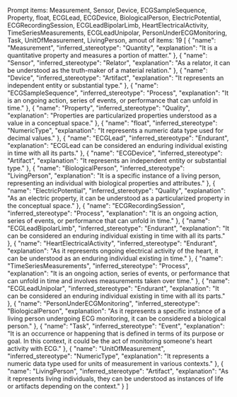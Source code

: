 Prompt items: 
Measurement, Sensor, Device, ECGSampleSequence, Property, float, ECGLead, ECGDevice, BiologicalPerson, ElectricPotential, ECGRecordingSession, ECGLeadBipolarLimb, HeartElectricalActivity, TimeSeriesMeasurements, ECGLeadUnipolar, PersonUnderECGMonitoring, Task, UnitOfMeasurement, LivingPerson, 
amout of items: 19
 [
    {
        "name": "Measurement",
        "inferred_stereotype": "Quantity",
        "explanation": "It is a quantitative property and measures a portion of matter."
    },
    {
        "name": "Sensor",
        "inferred_stereotype": "Relator",
        "explanation": "As a relator, it can be understood as the truth-maker of a material relation."
    },
    {
        "name": "Device",
        "inferred_stereotype": "Artifact",
        "explanation": "It represents an independent entity or substantial type."
    },
    {
        "name": "ECGSampleSequence",
        "inferred_stereotype": "Process",
        "explanation": "It is an ongoing action, series of events, or performance that can unfold in time."
    },
    {
        "name": "Property",
        "inferred_stereotype": "Quality",
        "explanation": "Properties are particularized properties understood as a value in a conceptual space."
    },
    {
        "name": "float",
        "inferred_stereotype": "NumericType",
        "explanation": "It represents a numeric data type used for decimal values."
    },
    {
        "name": "ECGLead",
        "inferred_stereotype": "Endurant",
        "explanation": "ECGLead can be considered an enduring individual existing in time with all its parts."
    },
    {
        "name": "ECGDevice",
        "inferred_stereotype": "Artifact",
        "explanation": "It represents an independent entity or substantial type."
    },
    {
        "name": "BiologicalPerson",
        "inferred_stereotype": "LivingPerson",
        "explanation": "It is a specific instance of a living person, representing an individual with biological properties and attributes."
    },
    {
        "name": "ElectricPotential",
        "inferred_stereotype": "Quality",
        "explanation": "As an electric property, it can be understood as a particularized property in the conceptual space."
    },
    {
        "name": "ECGRecordingSession",
        "inferred_stereotype": "Process",
        "explanation": "It is an ongoing action, series of events, or performance that can unfold in time."
    },
    {
        "name": "ECGLeadBipolarLimb",
        "inferred_stereotype": "Endurant",
        "explanation": "It can be considered an enduring individual existing in time with all its parts."
    },
    {
        "name": "HeartElectricalActivity",
        "inferred_stereotype": "Endurant",
        "explanation": "As it represents ongoing electrical activity of the heart, it can be understood as an enduring individual existing in time."
    },
    {
        "name": "TimeSeriesMeasurements",
        "inferred_stereotype": "Process",
        "explanation": "It is an ongoing action, series of events, or performance that can unfold in time and involves measurements taken over time."
    },
    {
        "name": "ECGLeadUnipolar",
        "inferred_stereotype": "Endurant",
        "explanation": "It can be considered an enduring individual existing in time with all its parts."
    },
    {
        "name": "PersonUnderECGMonitoring",
        "inferred_stereotype": "BiologicalPerson",
        "explanation": "As it represents a specific instance of a living person undergoing ECG monitoring, it can be considered a biological person."
    },
    {
        "name": "Task",
        "inferred_stereotype": "Event",
        "explanation": "It is an occurrence or happening that is defined in terms of its purpose or goal. In this context, it could be the act of monitoring someone's heart activity with ECG."
    },
    {
        "name": "UnitOfMeasurement",
        "inferred_stereotype": "NumericType",
        "explanation": "It represents a numeric data type used for units of measurement in various contexts."
    },
    {
        "name": "LivingPerson",
        "inferred_stereotype": "Artifact",
        "explanation": "As it represents living individuals, they can be understood as instances of life or artifacts depending on the context."
    }
]
